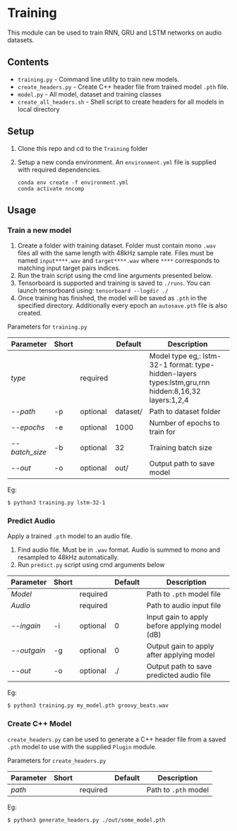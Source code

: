 # Training
This module can be used to train RNN, GRU and LSTM networks on audio datasets.

## Contents
* `training.py` - Command line utility to train new models.
* `create_headers.py` - Create C++ header file from trained model `.pth` file.
* `model.py` - All model, dataset and training classes
* `create_all_headers.sh` - Shell script to create headers for all models in local directory

## Setup
1. Clone this repo and cd to the `Training` folder
2. Setup a new conda environment. An `environment.yml` file is supplied with required dependencies.

   ```
   conda env create -f environment.yml
   conda activate nncomp
   
   ```

## Usage
### Train a new model
1. Create a folder with training dataset. Folder must contain mono `.wav` files all with the same length with 48kHz sample rate. Files must be named `input****.wav` and `target****.wav` where `****` corresponds to matching input target pairs indices.
2. Run the train script using the cmd line arguments presented below.
3. Tensorboard is supported and training is saved to `./runs`. You can launch tensorboard using: `tensorboard --logdir ./`
4. Once training has finished, the model will be saved as `.pth` in the specified directory. Additionally every epoch an `autosave.pth` file is also created.

Parameters for `training.py`

| Parameter                  | Short |          | Default                   | Description |
| ----------------           | ----- | -------- | ------------------------- | ----------- |
| _type_                     |       | required |                           | Model type eg,: lstm-32-1 format: type-hidden-layers types:lstm,gru,rnn hidden:8,16,32 layers:1,2,4|
| _--path_                   |    -p | optional | dataset/                  | Path to dataset folder |
| _--epochs_                 | -e    | optional | 1000                      | Number of epochs to train for |
| _--batch_size_             | -b    | optional | 32                        | Training batch size |
| _--out_                    | -o    | optional | out/                      | Output path to save model |

Eg:
```bash
$ python3 training.py lstm-32-1
```

### Predict Audio
Apply a trained `.pth` model to an audio file.
1. Find audio file. Must be in `.wav` format. Audio is summed to mono and resampled to 48kHz automatically.
2. Run `predict.py` script using cmd arguments below

| Parameter                  | Short |          | Default                   | Description |
| ----------------           | ----- | -------- | ------------------------- | ----------- |
| _Model_                    |       | required |                           | Path to `.pth` model file|
| _Audio_                    |       | required |                           | Path to audio input file|
| _--ingain_                 | -i    | optional | 0                         | Input gain to apply before applying model (dB) |
| _--outgain_                | -g    | optional | 0                         | Output gain to apply after applying model |
| _--out_                    | -o    | optional | ./                        | Output path to save predicted audio file|

Eg:
```bash
$ python3 training.py my_model.pth groovy_beats.wav
```

### Create C++ Model
`create_headers.py` can be used to generate a C++ header file from a saved `.pth` model to use with the supplied `Plugin` module. 

Parameters for `create_headers.py`

| Parameter                  | Short |          | Default                   | Description |
| ----------------           | ----- | -------- | ------------------------- | ----------- |
| _path_                     |       | required |                           | Path to `.pth` model |

Eg:
```bash
$ python3 generate_headers.py ./out/some_model.pth
```
